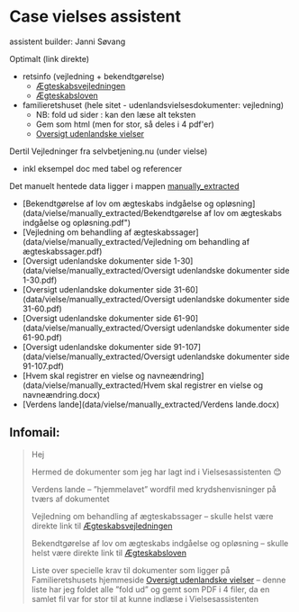 # Case vielses assistent

assistent builder: Janni Søvang

Optimalt (link direkte)
- retsinfo (vejledning + bekendtgørelse)
  - [Ægteskabsvejledningen](https://www.retsinformation.dk/eli/retsinfo/2022/10410)
  - [Ægteskabsloven](https://www.retsinformation.dk/eli/lta/2023/1080)
- familieretshuset (hele sitet - udenlandsvielsesdokumenter: vejledning)
  - NB: fold ud sider : kan den læse alt teksten
  - Gem som html (men for stor, så deles i 4 pdf'er)
  - [Oversigt udenlandske vielser](https://familieretshuset.dk/brud-i-familien/anerkendelser/oversigt-udenlandske-vielser-og-skilsmisser)

Dertil Vejledninger fra selvbetjening.nu (under vielse)
- inkl eksempel doc med tabel og referencer

Det manuelt hentede data ligger i mappen [manually_extracted](data/vielse/manually_extracted)

- [Bekendtgørelse af lov om ægteskabs indgåelse og opløsning](data/vielse/manually_extracted/Bekendtgørelse af lov om ægteskabs indgåelse og opløsning.pdf")
- [Vejledning om behandling af ægteskabssager](data/vielse/manually_extracted/Vejledning om behandling af ægteskabssager.pdf)
- [Oversigt udenlandske dokumenter side 1-30](data/vielse/manually_extracted/Oversigt udenlandske dokumenter side 1-30.pdf)
- [Oversigt udenlandske dokumenter side 31-60](data/vielse/manually_extracted/Oversigt udenlandske dokumenter side 31-60.pdf)
- [Oversigt udenlandske dokumenter side 61-90](data/vielse/manually_extracted/Oversigt udenlandske dokumenter side 61-90.pdf)
- [Oversigt udenlandske dokumenter side 91-107](data/vielse/manually_extracted/Oversigt udenlandske dokumenter side 91-107.pdf)
- [Hvem skal registrer en vielse og navneændring](data/vielse/manually_extracted/Hvem skal registrer en vielse og navneændring.docx)
- [Verdens lande](data/vielse/manually_extracted/Verdens lande.docx)

## Infomail:

> Hej
> 
> Hermed de dokumenter som jeg har lagt ind i Vielsesassistenten 😊
> 
> Verdens lande – ”hjemmelavet” wordfil med krydshenvisninger på tværs af dokumentet 
> 
> Vejledning om behandling af ægteskabssager – skulle helst være direkte link til [Ægteskabsvejledningen](https://www.retsinformation.dk/eli/retsinfo/2022/10410)
> 
> Bekendtgørelse af lov om ægteskabs indgåelse og opløsning – skulle helst være direkte link til [Ægteskabsloven](https://www.retsinformation.dk/eli/lta/2023/1080)
> 
> Liste over specielle krav til dokumenter som ligger på Familieretshusets hjemmeside [Oversigt udenlandske vielser](https://familieretshuset.dk/brud-i-familien/anerkendelser/oversigt-udenlandske-vielser-og-skilsmisser) – denne liste har jeg foldet alle ”fold ud” og gemt som PDF i 4 filer, da en samlet fil var for stor til at kunne indlæse i Vielsesassistenten
> 
> 

